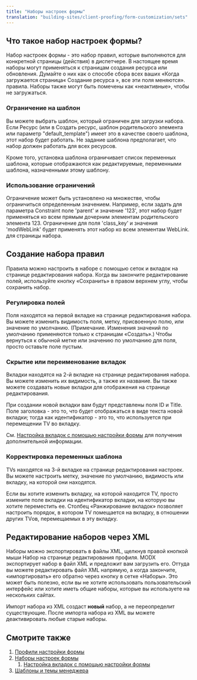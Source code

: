```yaml
---
title: "Наборы настроек формы"
translation: "building-sites/client-proofing/form-customization/sets"
---
```


## Что такое набор настроек формы?

Набор настроек формы - это набор правил, которые выполняются для конкретной страницы (действия) в диспетчере. В настоящее время наборы могут применяться к страницам создания ресурса или обновления. Думайте о них как о способе сбора всех ваших «Когда загружается страница« Создание ресурса », все эти поля меняются». правила. Наборы также могут быть помечены как «неактивные», чтобы не загружаться.

### Ограничение на шаблон

Вы можете выбрать шаблон, который ограничен для загрузки набора. Если Ресурс (или в Создать ресурс, шаблон родительского элемента или параметр "default_template") имеет это в качестве своего шаблона, этот набор будет работать. Не задание шаблона предполагает, что набор должен работать для всех ресурсов.

Кроме того, установка шаблона ограничивает список переменных шаблона, которые отображаются как редактируемые, переменными шаблона, назначенными этому шаблону.

### Использование ограничений

Ограничение может быть установлено на множестве, чтобы ограничиться определенным значением. Например, если задать для параметра Constraint поле 'parent' и значение '123', этот набор будет применяться ко всем прямым дочерним элементам родительского элемента 123. Ограничение для поля 'class_key' и значения 'modWebLink' будет применять этот набор ко всем элементам WebLink. для страницы набора.

## Создание набора правил

Правила можно настроить в наборе с помощью сеток и вкладок на странице редактирования набора. Когда вы закончите редактирование полей, используйте кнопку «Сохранить» в правом верхнем углу, чтобы сохранить набор.

### Регулировка полей

Поля находятся на первой вкладке на странице редактирования набора. Вы можете изменить видимость поля, метку, присвоенную полю, или значение по умолчанию. (Примечание. Изменения значений по умолчанию применяются только к страницам «Создать».) Чтобы вернуться к обычной метке или значению по умолчанию для поля, просто оставьте поле пустым.

### Скрытие или переименование вкладок

Вкладки находятся на 2-й вкладке на странице редактирования набора. Вы можете изменить их видимость, а также их название. Вы также можете создавать новые вкладки для отображения на странице редактирования.

При создании новой вкладки вам будут представлены поля ID и Title. Поле заголовка - это то, что будет отображаться в виде текста новой вкладки; тогда как идентификатор - это то, что используется при перемещении TV во вкладку.

См. [Настройка вкладок с помощью настройки формы](building-sites/client-proofing/form-customization/tabs "Настройка вкладок с помощью настройки формы") для получения дополнительной информации.

### Корректировка переменных шаблона

TVs находятся на 3-й вкладке на странице редактирования настроек. Вы можете настроить метку, значение по умолчанию, видимость или вкладку, на которой они находятся.

Если вы хотите изменить вкладку, на которой находится TV, просто измените поле вкладки на идентификатор вкладки, на которую вы хотите переместить ее. Столбец «Ранжирование вкладок» позволяет настроить порядок, в котором TV помещается на вкладку, в отношении других TVов, перемещаемых в эту вкладку.

## Редактирование наборов через XML

Наборы можно экспортировать в файлы XML, щелкнув правой кнопкой мыши Набор на странице редактирования профиля. MODX экспортирует набор в файл XML и предложит вам загрузить его. Оттуда вы можете редактировать файл XML напрямую, а когда закончите, «импортировать» его обратно через кнопку в сетке «Наборы». Это может быть полезно, если вы не хотите использовать пользовательский интерфейс или хотите иметь общие наборы, которые вы используете на нескольких сайтах.

Импорт набора из XML создаст **новый** набор, а не переопределит существующие. После импорта набора из XML вы можете деактивировать любые старые наборы.

## Смотрите также

1. [Профили настройки формы](building-sites/client-proofing/form-customization/profiles)
2. [Наборы настроек формы](building-sites/client-proofing/form-customization/sets)
    1. [Настройка вкладок с помощью настройки формы](building-sites/client-proofing/form-customization/tabs)
3. [Шаблоны и темы менеджера](building-sites/client-proofing/custom-manager-themes)
